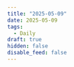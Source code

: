```yaml
---
title: "2025-05-09"
date: 2025-05-09
tags:
  - Daily
draft: true
hidden: false
disable_feed: false
---
```


